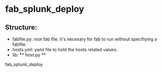 fab_splunk_deploy
=================

Structure:
-----------------
* fabfile.py: root fab file, it's necesary for fab to run without specifiying a fabfile.
* hosts.yml: yaml file to hold the hosts related values.
* lib:
** host.py
**

fab_splunk_deploy